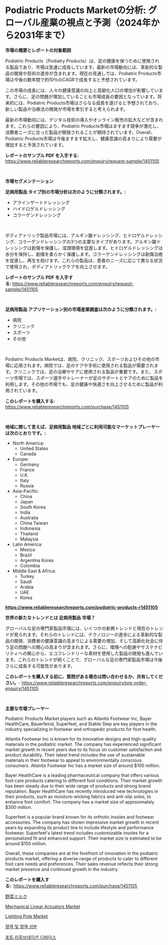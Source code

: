 <p><h1>Podiatric Products Marketの分析: グローバル産業の視点と予測（2024年から2031年まで）</h1></p><p><strong>市場の概要とレポートの対象範囲</strong></p>
<p><p>Podiatric Products（Podiatry Products）は、足の健康を保つために使用される製品であり、市場は急速に成長しています。最新の市場動向には、革新的な製品の開発や技術の進歩が含まれます。現在の見通しでは、Podiatric Products市場は今後の数年間で約10％のCAGRで成長すると予想されています。</p><p>この市場の成長には、人々の健康意識の向上と高齢化人口の増加が影響しています。さらに、足の問題が増加していることも市場成長の要因となっています。将来的には、Podiatric Products市場はさらなる成長を遂げると予想されており、新しい製品や治療法の開発が市場を牽引すると考えられます。</p><p>最新の市場動向には、デジタル技術の導入やオンライン販売の拡大などが含まれます。これらの要因により、Podiatric Products市場はますます競争が激化し、消費者ニーズに合った製品が開発されることが期待されています。Overall、Podiatric Products市場は今後ますます拡大し、健康意識の高まりにより需要が増加すると予測されています。</p></p>
<p><strong>レポートのサンプル PDF を入手する:</strong> <a href="https://www.reliableresearchreports.com/enquiry/request-sample/1451105">https://www.reliableresearchreports.com/enquiry/request-sample/1451105</a></p>
<p>&nbsp;</p>
<p><strong>市場セグメンテーション</strong></p>
<p><strong>足病用製品 タイプ別の市場分析は次のように分類されます。:</strong></p>
<p><ul><li>アラインゲートドレッシング</li><li>ハイドロゲルドレッシング</li><li>コラーゲンドレッシング</li></ul></p>
<p>&nbsp;</p>
<p><p>ポディアトリック製品市場には、アルギン酸ドレッシング、ヒドロゲルドレッシング、コラーゲンドレッシングの3つの主要なタイプがあります。アルギン酸ドレッシングは創傷を保護し、湿潤環境を促進します。ヒドロゲルドレッシングは水分を保持し、創傷を柔らかく保護します。コラーゲンドレッシングは創傷治癒を促進し、再生を助けます。これらの製品は、患者のニーズに応じて異なる状況で使用され、ポディアトリックケアを向上させます。</p></p>
<p><strong>レポートのサンプル PDF を入手する:</strong>&nbsp;<a href="https://www.reliableresearchreports.com/enquiry/request-sample/1451105">https://www.reliableresearchreports.com/enquiry/request-sample/1451105</a></p>
<p>&nbsp;</p>
<p><strong> 足病用製品 アプリケーション別の市場産業調査は次のように分類されます。:</strong></p>
<p><ul><li>病院</li><li>クリニック</li><li>スポーツ</li><li>その他</li></ul></p>
<p>&nbsp;</p>
<p><p>Podiatric Products Marketは、病院、クリニック、スポーツおよびその他の市場に応用されます。病院では、足のケアや手術に使用される製品が需要されます。クリニックでは、足の治療やケアに使用される製品が重要です。また、スポーツ市場では、スポーツ選手やトレーナーが足のサポートとケアのために製品を利用します。その他の市場でも、足の健康や快適さを向上させるために製品が利用されています。</p></p>
<p><strong>このレポートを購入する:</strong>&nbsp; <a href="https://www.reliableresearchreports.com/purchase/1451105">https://www.reliableresearchreports.com/purchase/1451105</a></p>
<p>&nbsp;</p>
<p><strong>地域に関して言えば、足病用製品 地域ごとに利用可能なマーケットプレーヤーは次のとおりです。:</strong></p>
<p><ul>
    <li>
        North America:
        <ul>
            <li>United States</li>
            <li>Canada</li>
        </ul>
    </li>
    <li>
        Europe:
        <ul>
            <li>Germany</li>
            <li>France</li>
            <li>U.K.</li>
            <li>Italy</li>
            <li>Russia</li>
        </ul>
    </li>
    <li>
        Asia-Pacific:
        <ul>
            <li>China</li>
            <li>Japan</li>
            <li>South Korea</li>
            <li>India</li>
            <li>Australia</li>
            <li>China Taiwan</li>
            <li>Indonesia</li>
            <li>Thailand</li>
            <li>Malaysia</li>
        </ul>
    </li>
    <li>
        Latin America:
        <ul>
            <li>Mexico</li>
            <li>Brazil</li>
            <li>Argentina Korea</li>
            <li>Colombia</li>
        </ul>
    </li>
    <li>
        Middle East & Africa:
        <ul>
            <li>Turkey</li>
            <li>Saudi</li>
            <li>Arabia</li>
            <li>UAE</li>
            <li>Korea</li>
        </ul>
    </li>
    </ul></p>
<p><strong><a href="https://www.reliableresearchreports.com/podiatric-products-r1451105">https://www.reliableresearchreports.com/podiatric-products-r1451105</a></strong>&nbsp;</p>
<p><strong>世界の新たなトレンドとは 足病用製品 市場？</strong></p>
<p><p>グローバルな足の専門家製品市場には、いくつかの新興トレンドと現在のトレンドが見られます。それらのトレンドには、テクノロジーの進歩による革新的な製品の開発、消費者の健康意識の高まりによる需要の増加、そして高齢化社会に伴う足の問題への関心の高まりが含まれます。さらに、環境への配慮やサステナビリティへの関心から、エコフレンドリーな素材を使用した製品の開発も進んでいます。これらのトレンドが続くことで、グローバルな足の専門家製品市場は今後さらに成長する可能性があります。</p></p>
<p><strong>このレポートを購入する前に、質問がある場合は問い合わせるか、共有してください。</strong>- <a href="https://www.reliableresearchreports.com/enquiry/pre-order-enquiry/1451105">https://www.reliableresearchreports.com/enquiry/pre-order-enquiry/1451105</a></p>
<p>&nbsp;</p>
<p><strong>主要な市場プレーヤー</strong></p>
<p><p>Podiatric Products Market players such as Atlantis Footwear Inc, Bayer HealthCare, Bauerfeind, Superfeet, and Stable Step are key players in the industry specializing in footwear and orthopedic products for foot health. </p><p>Atlantis Footwear Inc is known for its innovative designs and high-quality materials in the podiatric market. The company has experienced significant market growth in recent years due to its focus on customer satisfaction and product durability. Their latest trend includes the use of sustainable materials in their footwear to appeal to environmentally conscious consumers. Atlantis Footwear Inc has a market size of around $100 million.</p><p>Bayer HealthCare is a leading pharmaceutical company that offers various foot care products catering to different foot conditions. Their market growth has been steady due to their wide range of products and strong brand reputation. Bayer HealthCare has recently introduced new technologies in their products, such as moisture-wicking fabrics and anti-slip soles, to enhance foot comfort. The company has a market size of approximately $300 million.</p><p>Superfeet is a popular brand known for its orthotic insoles and footwear accessories. The company has shown impressive market growth in recent years by expanding its product line to include lifestyle and performance footwear. Superfeet's latest trend includes customizable insoles for a personalized fit and enhanced support. Their market size is estimated to be around $150 million.</p><p>Overall, these companies are at the forefront of innovation in the podiatric products market, offering a diverse range of products to cater to different foot care needs and preferences. Their sales revenue reflects their strong market presence and continued growth in the industry.</p></p>
<p><strong>このレポートを購入する:</strong>&nbsp;&nbsp;<a href="https://www.reliableresearchreports.com/purchase/1451105">https://www.reliableresearchreports.com/purchase/1451105</a></p>
<p><p><a href="https://github.com/ReyesKohler20231/Market-Research-Report-List-1/blob/main/471753920728.md">野菜ミルク</a></p><p><a href="https://github.com/sonuprakash1/Market-Research-Report-List-2/blob/main/mechanical-linear-actuators-market.md">Mechanical Linear Actuators Market</a></p><p><a href="https://github.com/Whitneyboyettebo9kiw7yr13/Market-Research-Report-List-2/blob/main/lighting-pole-market.md">Lighting Pole Market</a></p><p><a href="https://github.com/sammyUltyylrich9067856/Market-Research-Report-List-1/blob/main/212919119172.md">혈액 및 혈액 성분</a></p><p><a href="https://github.com/Elenrrera7685/Market-Research-Report-List-1/blob/main/238363319171.md">포토 리쥬브네이션 디바이스</a></p></p>